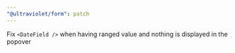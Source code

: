 ```yaml
---
"@ultraviolet/form": patch
---
```


Fix `<DateField />` when having ranged value and nothing is displayed in the popover
